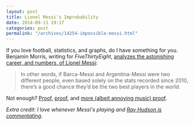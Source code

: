 ```yaml
---
layout: post
title: Lionel Messi's Improbability
date: 2014-09-11 19:17
categories: post
permalink: "/archives/14254-impossible-messi.html"
---
```



If you love football, statistics, and graphs, do I have something for you. Benjamin Morris, writing for _FiveThirtyEight_, [analyzes the astonishing career, and numbers, of Lionel Messi](http://fivethirtyeight.com/features/lionel-messi-is-impossible/):

> In other words, if Barca-Messi and Argentina-Messi were two different people, even based solely on the stats recorded since 2010, there’s a good chance they’d be the two best players in the world.

Not enough? [Proof](http://www.youtube.com/watch?v=I0gS5CshUDE), [proof](http://www.youtube.com/watch?v=iiPaXx9flLk), and [more (albeit annoying music) proof](http://www.youtube.com/watch?v=4K9UmbqdBq8).

_Extra credit: I love whenever Messi's playing and [Ray Hudson is commentating](http://www.youtube.com/watch?v=9TQaxme_Sug)_.

